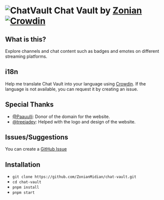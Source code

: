 ![ChatVault](https://i.nuuls.com/eLBp9.png)
Chat Vault by [Zonian](https://twitch.tv/ZonianMidian) [![Crowdin](https://badges.crowdin.net/chat-vault/localized.svg)](https://crowdin.com/project/chat-vault)
============

## What is this?

Explore channels and chat content such as badges and emotes on different streaming platforms.

## i18n

Help me translate Chat Vault into your language using [Crowdin](https://crowdin.com/project/chat-vault). If the language is not available, you can request it by creating an issue.

## Special Thanks

- [@Paauulli](https://paauulli.me): Donor of the domain for the website.
- [@treejadey](https://treejadey.com): Helped with the logo and design of the website.

## Issues/Suggestions

You can create a [GitHub Issue](https://github.com/ZonianMidian/chat-vault/issues)

## Installation

- `git clone https://github.com/ZonianMidian/chat-vault.git`
- `cd chat-vault`
- `pnpm install`
- `pnpm start`
